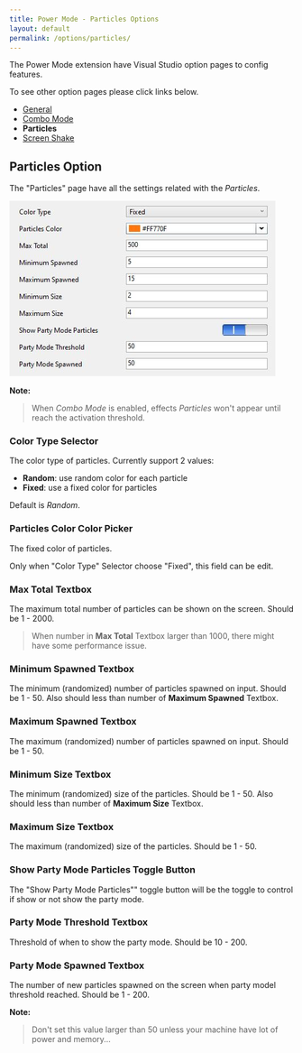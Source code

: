 ```yaml
---
title: Power Mode - Particles Options
layout: default
permalink: /options/particles/
---
```


The Power Mode extension have Visual Studio option pages to config features.

To see other option pages please click links below.
* [General](../general)
* [Combo Mode](../combomode)
* **Particles**
* [Screen Shake](../screenshake)

## Particles Option

The "Particles" page have all the settings related with the *Particles*.

![Particles Option Pages](particles.jpg)

**Note:**

> When *Combo Mode* is enabled, effects *Particles* won't appear until reach the activation threshold.

### **Color Type** Selector

The color type of particles. Currently support 2 values:
* **Random**: use random color for each particle
* **Fixed**: use a fixed color for particles

Default is *Random*.

### **Particles Color** Color Picker

The fixed color of particles.

Only when "Color Type" Selector choose "Fixed", this field can be edit.

### **Max Total** Textbox

The maximum total number of particles can be shown on the screen. Should be 1 - 2000.

> When number in **Max Total** Textbox larger than 1000, there might have some performance issue.

### **Minimum Spawned** Textbox

The minimum (randomized) number of particles spawned on input. Should be 1 - 50. Also should less than number of **Maximum Spawned** Textbox.

### **Maximum Spawned** Textbox

The maximum (randomized) number of particles spawned on input. Should be 1 - 50.

### **Minimum Size** Textbox

The minimum (randomized) size of the particles. Should be 1 - 50. Also should less than number of **Maximum Size** Textbox.

### **Maximum Size** Textbox

The maximum (randomized) size of the particles. Should be 1 - 50.

### **Show Party Mode Particles** Toggle Button

The "Show Party Mode Particles"" toggle button will be the toggle to control if show or not show the party mode.

### **Party Mode Threshold** Textbox

Threshold of when to show the party mode. Should be 10 - 200.

### **Party Mode Spawned** Textbox

The number of new particles spawned on the screen when party model threshold reached. Should be 1 - 200.

**Note:**
> Don't set this value larger than 50 unless your machine have lot of power and memory...
